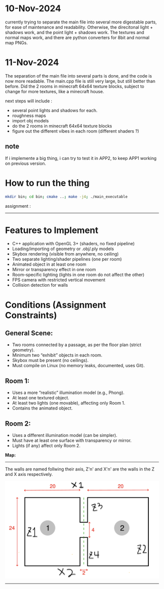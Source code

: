 

# 10-Nov-2024
currently trying to separate the main file into several more digestable parts, for ease of maintenance and readability.
Otherwise, the direcitonal light + shadows work, and the point light + shadows work.
The textures and normal maps work, and there are python converters for 8bit and normal map PNGs.
# 11-Nov-2024
The separation of the main file into several parts is done, and the code is now more readable.
The main.cpp file is still very large, but still better than before. Did the 2 rooms in minecraft 64x64 texture blocks, subject to change for more textures, like a minecraft house.

next steps will include :

 - several point lights and shadows for each.
 - roughness maps
 - import obj models
 - do the 2 rooms in minecraft 64x64 texture blocks
 - figure out the different vibes in each room (different shaders ?)

## note

If i implemente a big thing, i can try to test it in APP2, to keep APP1 working on previous version.

# How to run the thing

```bash
mkdir bin; cd bin; cmake ..; make -j4; ./main_executable
```

assignment : 

---

# Features to Implement

 - C++ application with OpenGL 3+ (shaders, no fixed pipeline)
 - Loading/importing of geometry or .obj/.ply models
 - Skybox rendering (visible from anywhere, no ceiling)
 - Two separate lighting/shader pipelines (one per room)
 - Animated object in at least one room
 - Mirror or transparency effect in one room
 - Room-specific lighting (lights in one room do not affect the other)
 - FPS camera with restricted vertical movement
 - Collision detection for walls

# Conditions (Assignment Constraints)

## General Scene:

 - Two rooms connected by a passage, as per the floor plan (strict geometry).
 - Minimum two “exhibit” objects in each room.
 - Skybox must be present (no ceilings).
 - Must compile on Linux (no memory leaks, documented, uses Git).

## Room 1:

 - Uses a more “realistic” illumination model (e.g., Phong).
 - At least one textured object.
 - At least two lights (one movable), affecting only Room 1.
 - Contains the animated object.

## Room 2:

 - Uses a different illumination model (can be simpler).
 - Must have at least one surface with transparency or mirror.
 - Lights (if any) affect only Room 2.


**Map:**


---

The walls are named follwing their axis, Z'n' and X'n' are the walls in the Z and X axis respectively.

![Room Structure](assets/images/Room_Structure.png)

---